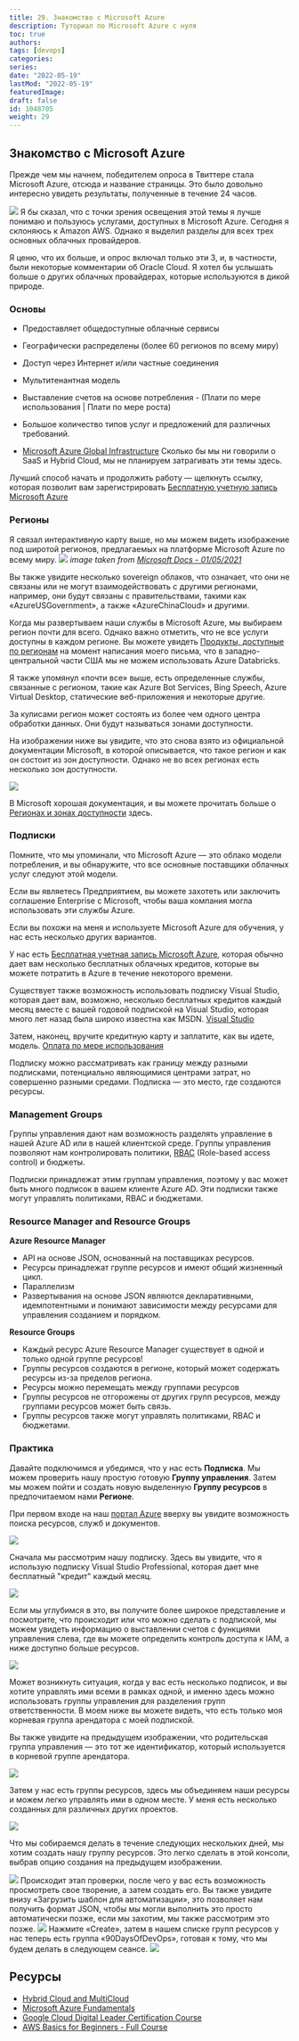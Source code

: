 ```yaml
---
title: 29. Знакомство с Microsoft Azure
description: Туториал по Microsoft Azure с нуля
toc: true
authors:
tags: [devops]
categories:
series:
date: "2022-05-19"
lastMod: "2022-05-19"
featuredImage:
draft: false
id: 1048705
weight: 29
---
```


## Знакомство с Microsoft Azure

Прежде чем мы начнем, победителем опроса в Твиттере стала Microsoft Azure, отсюда и название страницы. Это было довольно интересно увидеть результаты, полученные в течение 24 часов.

![](../images/Day29_Cloud1.ru.png?v1)
Я бы сказал, что с точки зрения освещения этой темы я лучше понимаю и пользуюсь услугами, доступных в Microsoft Azure. Сегодня я склоняюсь к Amazon AWS. Однако я выделил разделы для всех трех основных облачных провайдеров.

Я ценю, что их больше, и опрос включал только эти 3, и, в частности, были некоторые комментарии об Oracle Cloud. Я хотел бы услышать больше о других облачных провайдерах, которые используются в дикой природе.

### Основы

- Предоставляет общедоступные облачные сервисы
- Географически распределены (более 60 регионов по всему миру)
- Доступ через Интернет и/или частные соединения
- Мультитенантная модель
- Выставление счетов на основе потребления - (Плати по мере использования | Плати по мере роста)
- Большое количество типов услуг и предложений для различных требований.

- [Microsoft Azure Global Infrastructure](https://infrastructuremap.microsoft.com/explore)
  Сколько бы мы ни говорили о SaaS и Hybrid Cloud, мы не планируем затрагивать эти темы здесь.

Лучший способ начать и продолжить работу — щелкнуть ссылку, которая позволит вам зарегистрировать [Бесплатную учетную запись Microsoft Azure](https://azure.microsoft.com/en-gb/free/)

### Регионы

Я связал интерактивную карту выше, но мы можем видеть изображение под широтой регионов, предлагаемых на платформе Microsoft Azure по всему миру.
![](../images/Day29_Cloud2.ru.png?v1)
_image taken from [Microsoft Docs - 01/05/2021](https://docs.microsoft.com/ru-ru/azure/networking/microsoft-global-network)_

Вы также увидите несколько sovereign облаков, что означает, что они не связаны или не могут взаимодействовать с другими регионами, например, они будут связаны с правительствами, такими как «AzureUSGovernment», а также «AzureChinaCloud» и другими.

Когда мы развертываем наши службы в Microsoft Azure, мы выбираем регион почти для всего. Однако важно отметить, что не все услуги доступны в каждом регионе. Вы можете увидеть [Продукты, доступные по регионам](https://azure.microsoft.com/en-us/global-infrastructure/services/?products=all) на момент написания моего письма, что в западно-центральной части США мы не можем использовать Azure Databricks.

Я также упомянул «почти все» выше, есть определенные службы, связанные с регионом, такие как Azure Bot Services, Bing Speech, Azure Virtual Desktop, статические веб-приложения и некоторые другие.

За кулисами регион может состоять из более чем одного центра обработки данных. Они будут называться зонами доступности.

На изображении ниже вы увидите, что это снова взято из официальной документации Microsoft, в которой описывается, что такое регион и как он состоит из зон доступности. Однако не во всех регионах есть несколько зон доступности.

![](../images/Day29_Cloud3.ru.png?v1)

В Microsoft хорошая документация, и вы можете прочитать больше о [Регионах и зонах доступности](https://docs.microsoft.com/ru-ru/azure/availability-zones/az-overview) здесь.

### Подписки

Помните, что мы упоминали, что Microsoft Azure — это облако модели потребления, и вы обнаружите, что все основные поставщики облачных услуг следуют этой модели.

Если вы являетесь Предприятием, вы можете захотеть или заключить соглашение Enterprise с Microsoft, чтобы ваша компания могла использовать эти службы Azure.

Если вы похожи на меня и используете Microsoft Azure для обучения, у нас есть несколько других вариантов.

У нас есть [Бесплатная учетная запись Microsoft Azure](https://azure.microsoft.com/en-gb/free/), которая обычно дает вам несколько бесплатных облачных кредитов, которые вы можете потратить в Azure в течение некоторого времени.

Существует также возможность использовать подписку Visual Studio, которая дает вам, возможно, несколько бесплатных кредитов каждый месяц вместе с вашей годовой подпиской на Visual Studio, которая много лет назад была широко известна как MSDN. [Visual Studio](https://azure.microsoft.com/en-us/pricing/member-offers/credit-for-visual-studio-subscribers/)

Затем, наконец, вручите кредитную карту и заплатите, как вы идете, модель. [Оплата по мере использования](https://azure.microsoft.com/en-us/pricing/purchase-options/pay-as-you-go/)

Подписку можно рассматривать как границу между разными подписками, потенциально являющимися центрами затрат, но совершенно разными средами. Подписка — это место, где создаются ресурсы.

### Management Groups

Группы управления дают нам возможность разделять управление в нашей Azure AD или в нашей клиентской среде. Группы управления позволяют нам контролировать политики, [RBAC](https://habr.com/ru/company/custis/blog/248649/) (Role-based access control) и бюджеты.

Подписки принадлежат этим группам управления, поэтому у вас может быть много подписок в вашем клиенте Azure AD. Эти подписки также могут управлять политиками, RBAC и бюджетами.

### Resource Manager and Resource Groups

**Azure Resource Manager**

- API на основе JSON, основанный на поставщиках ресурсов.
- Ресурсы принадлежат группе ресурсов и имеют общий жизненный цикл.
- Параллелизм
- Развертывания на основе JSON являются декларативными, идемпотентными и понимают зависимости между ресурсами для управления созданием и порядком.

**Resource Groups**

- Каждый ресурс Azure Resource Manager существует в одной и только одной группе ресурсов!
- Группы ресурсов создаются в регионе, который может содержать ресурсы из-за пределов региона.
- Ресурсы можно перемещать между группами ресурсов
- Группы ресурсов не отгорожены от других групп ресурсов, между группами ресурсов может быть связь.
- Группы ресурсов также могут управлять политиками, RBAC и бюджетами.

### Практика

Давайте подключимся и убедимся, что у нас есть **Подписка**. Мы можем проверить нашу простую готовую **Группу управления**. Затем мы можем пойти и создать новую выделенную **Группу ресурсов** в предпочитаемом нами **Регионе**.

При первом входе на наш [портал Azure](https://portal.azure.com/#home) вверху вы увидите возможность поиска ресурсов, служб и документов.

![](../images/Day29_Cloud4.ru.png?v1)

Сначала мы рассмотрим нашу подписку. Здесь вы увидите, что я использую подписку Visual Studio Professional, которая дает мне бесплатный "кредит" каждый месяц.

![](../images/Day29_Cloud5.ru.png?v1)

Если мы углубимся в это, вы получите более широкое представление и посмотрите, что происходит или что можно сделать с подпиской, мы можем увидеть информацию о выставлении счетов с функциями управления слева, где вы можете определить контроль доступа к IAM, а ниже доступно больше ресурсов.

![](../images/Day29_Cloud6.ru.png?v1)

Может возникнуть ситуация, когда у вас есть несколько подписок, и вы хотите управлять ими всеми в рамках одной, и именно здесь можно использовать группы управления для разделения групп ответственности. В моем ниже вы можете видеть, что есть только моя корневая группа арендатора с моей подпиской.

Вы также увидите на предыдущем изображении, что родительская группа управления — это тот же идентификатор, который используется в корневой группе арендатора.

![](../images/Day29_Cloud7.ru.png?v1)

Затем у нас есть группы ресурсов, здесь мы объединяем наши ресурсы и можем легко управлять ими в одном месте. У меня есть несколько созданных для различных других проектов.

![](../images/Day29_Cloud8.ru.png?v1)

Что мы собираемся делать в течение следующих нескольких дней, мы хотим создать нашу группу ресурсов. Это легко сделать в этой консоли, выбрав опцию создания на предыдущем изображении.

![](../images/Day29_Cloud9.ru.png?v1)
Происходит этап проверки, после чего у вас есть возможность просмотреть свое творение, а затем создать его. Вы также увидите внизу «Загрузить шаблон для автоматизации», это позволяет нам получить формат JSON, чтобы мы могли выполнить это просто автоматически позже, если мы захотим, мы также рассмотрим это позже.
![](../images/Day29_Cloud10.ru.png?v1)
Нажмите «Create», затем в нашем списке групп ресурсов у нас теперь есть группа «90DaysOfDevOps», готовая к тому, что мы будем делать в следующем сеансе.
![](../images/Day29_Cloud11.ru.png?v1)

## Ресурсы

- [Hybrid Cloud and MultiCloud](https://www.youtube.com/watch?v=qkj5W98Xdvw)
- [Microsoft Azure Fundamentals](https://www.youtube.com/watch?v=NKEFWyqJ5XA&list=WL&index=130&t=12s)
- [Google Cloud Digital Leader Certification Course](https://www.youtube.com/watch?v=UGRDM86MBIQ&list=WL&index=131&t=10s)
- [AWS Basics for Beginners - Full Course](https://www.youtube.com/watch?v=ulprqHHWlng&t=5352s)
